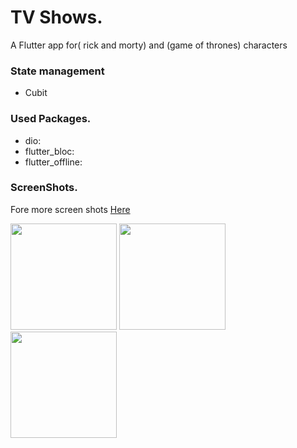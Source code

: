 # TV Shows.
A Flutter app for( rick and morty) and (game of thrones) characters

### State management
- Cubit

### Used Packages.
- dio:   
- flutter_bloc:     
- flutter_offline:   
   
### ScreenShots.

Fore more screen shots [Here](https://github.com/mo7amedaliEbaid/tv-shows/blob/96921fa45a56af45394c8222a284273ec2c3ad50/rickandMorty-GameofThrones-bloc/screen_shots)
<br />
<p float="left">

   <img src="https://github.com/mo7amedaliEbaid/RickandMorty-GameofThrones-Bloc/blob/master/rickandMorty-GameofThrones-bloc/screen_shots/got.jpg" width="170" />
   <img src="https://github.com/mo7amedaliEbaid/RickandMorty-GameofThrones-Bloc/blob/master/rickandMorty-GameofThrones-bloc/screen_shots/search.jpg" width="170" />
   <img src="https://github.com/mo7amedaliEbaid/RickandMorty-GameofThrones-Bloc/blob/master/rickandMorty-GameofThrones-bloc/screen_shots/char3.jpg" width="170" />
</p>
  
  
  

  
